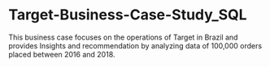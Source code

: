 # Target-Business-Case-Study_SQL
This business case focuses on the operations of Target in Brazil and provides Insights and recommendation by analyzing data of 100,000 orders placed between 2016 and 2018.
